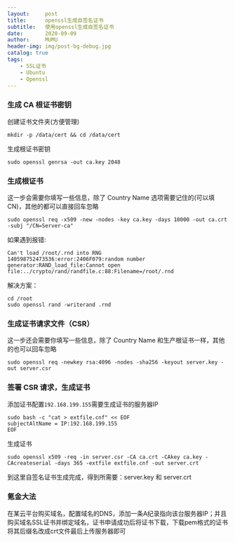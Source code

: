 ```yaml
---
layout:     post
title:      openssl生成自签名证书
subtitle:   使用openssl生成自签名证书
date:       2020-09-09
author:     MUMU
header-img: img/post-bg-debug.jpg
catalog: true
tags:
    - SSL证书
    - Ubuntu
    - Openssl
---
```


### 生成 CA 根证书密钥

创建证书文件夹(方便管理)

```shell
mkdir -p /data/cert && cd /data/cert
```

生成根证书密钥

```shell
sudo openssl genrsa -out ca.key 2048 
```

### 生成根证书

这一步会需要你填写一些信息，除了 Country Name 选项需要记住的(可以填CN)，其他的都可以直接回车忽略

```
sudo openssl req -x509 -new -nodes -key ca.key -days 10000 -out ca.crt -subj "/CN=Server-ca"
```

如果遇到报错:

```text
Can't load /root/.rnd into RNG
140598752473536:error:2406F079:random number generator:RAND_load_file:Cannot open file:../crypto/rand/randfile.c:88:Filename=/root/.rnd
```

解决方案：

```text
cd /root
sudo openssl rand -writerand .rnd
```

### 生成证书请求文件（CSR）

这一步还会需要你填写一些信息，除了 Country Name 和生产根证书一样，其他的也可以回车忽略

```
sudo openssl req -newkey rsa:4096 -nodes -sha256 -keyout server.key -out server.csr
```

### 签署 CSR 请求，生成证书

添加证书配置`192.168.199.155`需要生成证书的服务器IP

```
sudo bash -c "cat > extfile.cnf" << EOF
subjectAltName = IP:192.168.199.155
EOF
```

生成证书

```
sudo openssl x509 -req -in server.csr -CA ca.crt -CAkey ca.key -CAcreateserial -days 365 -extfile extfile.cnf -out server.crt
```

到这里自签名证书生成完成，得到所需要：server.key 和 server.crt

### 氪金大法

在某云平台购买域名，配置域名的DNS，添加一条A纪录指向该台服务器IP；并且购买域名SSL证书并绑定域名，证书申请成功后将证书下载，下载pem格式的证书将其后缀名改成crt文件最后上传服务器即可